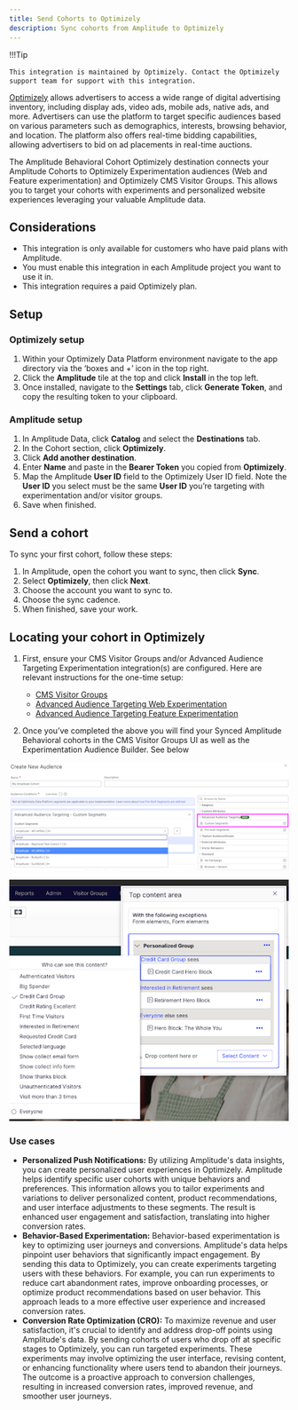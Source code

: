 ```yaml
---
title: Send Cohorts to Optimizely
description: Sync cohorts from Amplitude to Optimizely
---
```


!!!Tip

    This integration is maintained by Optimizely. Contact the Optimizely support team for support with this integration. 

[Optimizely](https://www.optimizely.com/) allows advertisers to access a wide range of digital advertising inventory, including display ads, video ads, mobile ads, native ads, and more. Advertisers can use the platform to target specific audiences based on various parameters such as demographics, interests, browsing behavior, and location. The platform also offers real-time bidding capabilities, allowing advertisers to bid on ad placements in real-time auctions.

The Amplitude Behavioral Cohort Optimizely destination  connects your Amplitude Cohorts to Optimizely Experimentation audiences (Web and Feature experimentation) and Optimizely CMS Visitor Groups. This allows you to target your cohorts with experiments and personalized website experiences leveraging your valuable Amplitude data. 

## Considerations

- This integration is only available for customers who have paid plans with Amplitude.
- You must enable this integration in each Amplitude project you want to use it in.
- This integration requires a paid Optimizely plan.

## Setup

### Optimizely setup

1. Within your Optimizely Data Platform environment navigate to the app directory via the ‘boxes and +’ icon in the top right.
2. Click the **Amplitude** tile at the top and click **Install** in the top left.
3. Once installed, navigate to the **Settings** tab, click **Generate Token**, and copy the resulting token to your clipboard.

### Amplitude setup

1. In Amplitude Data, click **Catalog** and select the **Destinations** tab.
2. In the Cohort section, click **Optimizely**.
3. Click **Add another destination**.
4. Enter **Name** and paste in the **Bearer Token** you copied from **Optimizely**.
5. Map the Amplitude **User ID** field to the Optimizely User ID field. Note the **User ID** you select must be the same **User ID** you’re targeting with experimentation and/or visitor groups. 
6. Save when finished.

## Send a cohort

To sync your first cohort, follow these steps:

1. In Amplitude, open the cohort you want to sync, then click **Sync**.
2. Select **Optimizely**, then click **Next**.
3. Choose the account you want to sync to.
4. Choose the sync cadence.
5. When finished, save your work.

## Locating your cohort in Optimizely

1. First, ensure your CMS Visitor Groups and/or Advanced Audience Targeting Experimentation integration(s) are configured. Here are relevant instructions for the one-time setup: 
 
    - [CMS Visitor Groups](https://nuget.optimizely.com/package/?id=UNRVLD.ODP.VisitorGroups)
    - [Advanced Audience Targeting Web Experimentation](https://docs.developers.optimizely.com/web-experimentation/docs/configure-odp-audience-targeting#configure-advanced-audience-targeting)
    - [Advanced Audience Targeting Feature Experimentation](https://docs.developers.optimizely.com/feature-experimentation/docs/advanced-audience-targeting#implement-the-advanced-audience-targeting-integration)
  
2. Once you’ve completed the above you will find your Synced Amplitude Behavioral cohorts in the CMS Visitor Groups UI as well as the Experimentation Audience Builder. See below

![screenshot of the new SFDC group mapping](../../assets/images/OPTIMIZELY-Experimentation-Audience-Builder.png)

![screenshot of the new SFDC group mapping](../../assets/images/OPTIMIZELY-CMS-Visitor-Groups-UI.png)

### Use cases

- **Personalized Push Notifications:** By utilizing Amplitude's data insights, you can create personalized user experiences in Optimizely. Amplitude helps identify specific user cohorts with unique behaviors and preferences. This information allows you to tailor experiments and variations to deliver personalized content, product recommendations, and user interface adjustments to these segments. The result is enhanced user engagement and satisfaction, translating into higher conversion rates.
- **Behavior-Based Experimentation:** Behavior-based experimentation is key to optimizing user journeys and conversions. Amplitude's data helps pinpoint user behaviors that significantly impact engagement. By sending this data to Optimizely, you can create experiments targeting users with these behaviors. For example, you can run experiments to reduce cart abandonment rates, improve onboarding processes, or optimize product recommendations based on user behavior. This approach leads to a more effective user experience and increased conversion rates.
- **Conversion Rate Optimization (CRO):** To maximize revenue and user satisfaction, it's crucial to identify and address drop-off points using Amplitude's data. By sending cohorts of users who drop off at specific stages to Optimizely, you can run targeted experiments. These experiments may involve optimizing the user interface, revising content, or enhancing functionality where users tend to abandon their journeys. The outcome is a proactive approach to conversion challenges, resulting in increased conversion rates, improved revenue, and smoother user journeys.

